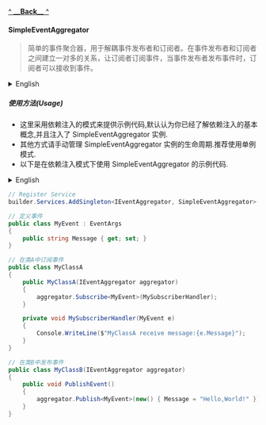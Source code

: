 [^ **\_\_**Back**\_\_** ^](..\README.md)

#### SimpleEventAggregator

> 简单的事件聚合器，用于解耦事件发布者和订阅者。在事件发布者和订阅者之间建立一对多的关系，让订阅者订阅事件，当事件发布者发布事件时，订阅者可以接收到事件。

<details>
<summary style="font-size: 14px">English</summary>

> A simple event aggregator that decouples event publishers and subscribers. Establish a one-to-many relationship
> between event publishers and subscribers, allowing subscribers to subscribe to events, and when event publishers
> publish
> events, subscribers can receive events.

</details>

##### 使用方法(Usage)

- 这里采用依赖注入的模式来提供示例代码,默认认为你已经了解依赖注入的基本概念,并且注入了 SimpleEventAggregator 实例.
- 其他方式请手动管理 SimpleEventAggregator 实例的生命周期.推荐使用单例模式.
- 以下是在依赖注入模式下使用 SimpleEventAggregator 的示例代码.

<details>
<summary style="font-size: 14px">English</summary>

- Here we use the dependency injection pattern to provide sample code, assuming you already understand the basic
  concepts of dependency injection and have injected the SimpleEventAggregator instance.
- Other ways to manually manage the lifecycle of the SimpleEventAggregator instance. It is recommended to use the
  singleton pattern.
- The following is an example of using the SimpleEventAggregator in the dependency injection pattern.

</details>

```csharp
// Register Service
builder.Services.AddSingleton<IEventAggregator, SimpleEventAggregator>();
```

```csharp
// 定义事件
public class MyEvent : EventArgs
{
    public string Message { get; set; }
}

// 在类A中订阅事件
public class MyClassA
{
    public MyClassA(IEventAggregator aggregator)
    {
        aggregator.Subscribe<MyEvent>(MySubscriberHandler);
    }

    private void MySubscriberHandler(MyEvent e)
    {
        Console.WriteLine($"MyClassA receive message:{e.Message}");
    }
}

// 在类B中发布事件
public class MyClassB(IEventAggregator aggregator)
{
    public void PublishEvent()
    {
        aggregator.Publish<MyEvent>(new() { Message = "Hello,World!" });
    }
}
```
